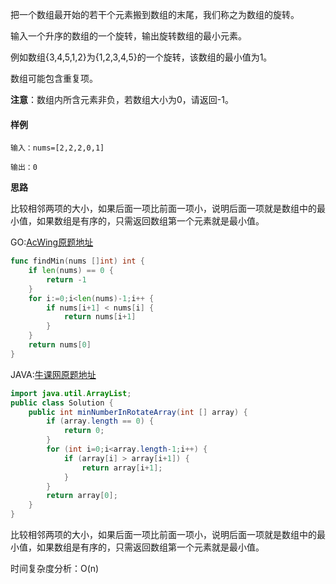 把一个数组最开始的若干个元素搬到数组的末尾，我们称之为数组的旋转。

输入一个升序的数组的一个旋转，输出旋转数组的最小元素。

例如数组{3,4,5,1,2}为{1,2,3,4,5}的一个旋转，该数组的最小值为1。

数组可能包含重复项。

**注意**：数组内所含元素非负，若数组大小为0，请返回-1。

#### 样例

```
输入：nums=[2,2,2,0,1]

输出：0
```

**思路**

比较相邻两项的大小，如果后面一项比前面一项小，说明后面一项就是数组中的最小值，如果数组是有序的，只需返回数组第一个元素就是最小值。

GO:[AcWing原题地址](https://www.acwing.com/problem/content/20/)

```go
func findMin(nums []int) int {
    if len(nums) == 0 {
        return -1
    }
    for i:=0;i<len(nums)-1;i++ {
        if nums[i+1] < nums[i] {
            return nums[i+1]
        }
    }
    return nums[0]
}
```

JAVA:[牛课网原题地址]()

```java
import java.util.ArrayList;
public class Solution {
    public int minNumberInRotateArray(int [] array) {
        if (array.length == 0) {
            return 0;
        }
        for (int i=0;i<array.length-1;i++) {
            if (array[i] > array[i+1]) {
                return array[i+1];
            }
        }
        return array[0];
    }
}
```



比较相邻两项的大小，如果后面一项比前面一项小，说明后面一项就是数组中的最小值，如果数组是有序的，只需返回数组第一个元素就是最小值。

时间复杂度分析：O(n)